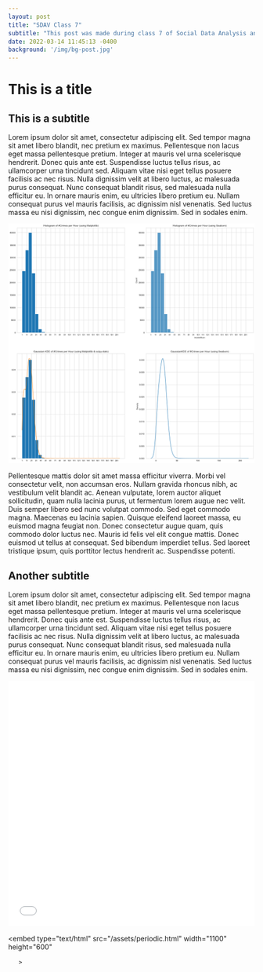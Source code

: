 ```yaml
---
layout: post
title: "SDAV Class 7"
subtitle: "This post was made during class 7 of Social Data Analysis and Visualization"
date: 2022-03-14 11:45:13 -0400
background: '/img/bg-post.jpg'
---
```


# This is a title
## This is a subtitle

Lorem ipsum dolor sit amet, consectetur adipiscing elit. Sed tempor magna sit amet libero blandit, nec pretium ex maximus. Pellentesque non lacus eget massa pellentesque pretium. Integer at mauris vel urna scelerisque hendrerit. Donec quis ante est. Suspendisse luctus tellus risus, ac ullamcorper urna tincidunt sed. Aliquam vitae nisi eget tellus posuere facilisis ac nec risus. Nulla dignissim velit at libero luctus, ac malesuada purus consequat. Nunc consequat blandit risus, sed malesuada nulla efficitur eu. In ornare mauris enim, eu ultricies libero pretium eu. Nullam consequat purus vel mauris facilisis, ac dignissim nisl venenatis. Sed luctus massa eu nisi dignissim, nec congue enim dignissim. Sed in sodales enim.

![img1](/img/posts/vis1.png) 

<!---
add slash at the beggining to post the image correctly
-->


Pellentesque mattis dolor sit amet massa efficitur viverra. Morbi vel consectetur velit, non accumsan eros. Nullam gravida rhoncus nibh, ac vestibulum velit blandit ac. Aenean vulputate, lorem auctor aliquet sollicitudin, quam nulla lacinia purus, ut fermentum lorem augue nec velit. Duis semper libero sed nunc volutpat commodo. Sed eget commodo magna. Maecenas eu lacinia sapien. Quisque eleifend laoreet massa, eu euismod magna feugiat non. Donec consectetur augue quam, quis commodo dolor luctus nec. Mauris id felis vel elit congue mattis. Donec euismod ut tellus at consequat. Sed bibendum imperdiet tellus. Sed laoreet tristique ipsum, quis porttitor lectus hendrerit ac. Suspendisse potenti.

## Another subtitle
Lorem ipsum dolor sit amet, consectetur adipiscing elit. Sed tempor magna sit amet libero blandit, nec pretium ex maximus. Pellentesque non lacus eget massa pellentesque pretium. Integer at mauris vel urna scelerisque hendrerit. Donec quis ante est. Suspendisse luctus tellus risus, ac ullamcorper urna tincidunt sed. Aliquam vitae nisi eget tellus posuere facilisis ac nec risus. Nulla dignissim velit at libero luctus, ac malesuada purus consequat. Nunc consequat blandit risus, sed malesuada nulla efficitur eu. In ornare mauris enim, eu ultricies libero pretium eu. Nullam consequat purus vel mauris facilisis, ac dignissim nisl venenatis. Sed luctus massa eu nisi dignissim, nec congue enim dignissim. Sed in sodales enim.

<iframe src="/assets/flowers.html"
    sandbox="allow-same-origin allow-scripts"
    width="100%"
    height="500"
    scrolling="no"
    seamless="seamless"
    frameborder="0">
</iframe>



<embed 
       type="text/html" 
       src="/assets/periodic.html"
       width="1100"
       height="600"
       
       >
</embed>